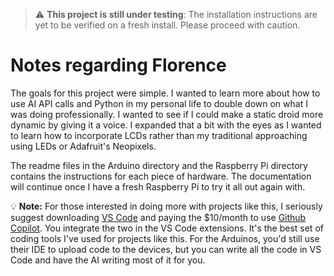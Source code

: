 > :warning: **This project is still under testing**: The installation instructions are yet to be verified on a fresh install. Please proceed with caution.

# Notes regarding Florence
The goals for this project were simple.  I wanted to learn more about how to use AI API calls and Python in my personal life to double down on what I was doing professionally.  I wanted to see if I could make a static droid more dynamic by giving it a voice.  I expanded that a bit with the eyes as I wanted to learn how to incorporate LCDs rather than my traditional approaching using LEDs or Adafruit's Neopixels.

The readme files in the Arduino directory and the Raspberry Pi directory contains the instructions for each piece of hardware.  The documentation will continue once I have a fresh Raspberry Pi to try it all out again with.




:bulb: **Note:** For those interested in doing more with projects like this, I seriously suggest downloading [VS Code](https://code.visualstudio.com/download) and paying the $10/month to use [Github Copilot](https://github.com/features/copilot?ocid=AIDcmmc3fhtaow_SEM__k_Cj0KCQiA-62tBhDSARIsAO7twbYM6YrQkGoHRi_NgipA16C8Bjo5b-NuayWAoO5l4-kgdq5oTA0p9yUaAluYEALw_wcB_k_).  You integrate the two in the VS Code extensions.  It's the best set of coding tools I've used for projects like this.  For the Arduinos, you'd still use their IDE to upload code to the devices, but you can write all the code in VS Code and have the AI writing most of it for you.